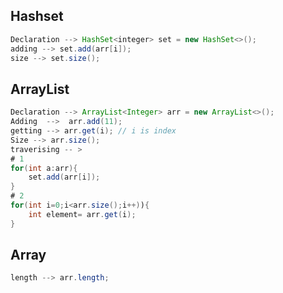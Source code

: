 ## Hashset

```java
Declaration --> HashSet<integer> set = new HashSet<>();
adding --> set.add(arr[i]);
size --> set.size();
```

## ArrayList

```java
Declaration --> ArrayList<Integer> arr = new ArrayList<>();
Adding  -->  arr.add(11);
getting --> arr.get(i); // i is index
Size --> arr.size();
traverising -- > 
# 1
for(int a:arr){
	set.add(arr[i]);
}
# 2 
for(int i=0;i<arr.size();i++)){
	int element= arr.get(i);
}
```

## Array

```java
length --> arr.length;
```

